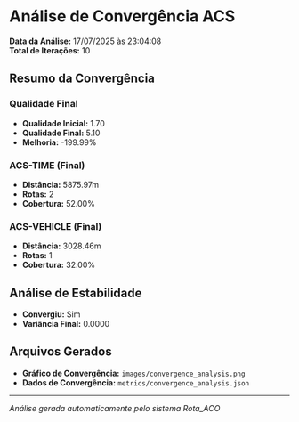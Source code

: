 # Análise de Convergência ACS

**Data da Análise:** 17/07/2025 às 23:04:08  
**Total de Iterações:** 10

## Resumo da Convergência

### Qualidade Final
- **Qualidade Inicial:** 1.70
- **Qualidade Final:** 5.10
- **Melhoria:** -199.99%

### ACS-TIME (Final)
- **Distância:** 5875.97m
- **Rotas:** 2
- **Cobertura:** 52.00%

### ACS-VEHICLE (Final)
- **Distância:** 3028.46m
- **Rotas:** 1
- **Cobertura:** 32.00%

## Análise de Estabilidade

- **Convergiu:** Sim
- **Variância Final:** 0.0000

## Arquivos Gerados

- **Gráfico de Convergência:** `images/convergence_analysis.png`
- **Dados de Convergência:** `metrics/convergence_analysis.json`

---
*Análise gerada automaticamente pelo sistema Rota_ACO*
